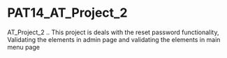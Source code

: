 # PAT14_AT_Project_2
AT_Project_2 .. This project is deals with the reset password functionality, Validating the elements in admin page and validating the elements in main menu page
